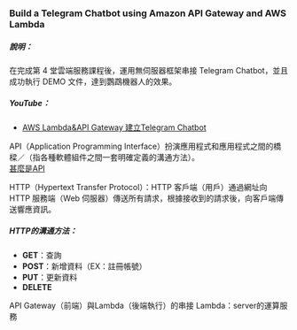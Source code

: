 ### Build a Telegram Chatbot using Amazon API Gateway and AWS Lambda
##### 說明：  
在完成第 4 堂雲端服務課程後，運用無伺服器框架串接 Telegram Chatbot，並且成功執行 DEMO 文件，達到鸚鵡機器人的效果。

##### YouTube：  
* [AWS Lambda&API Gateway 建立Telegram Chatbot](https://youtu.be/avLqjGBRPsw)



API（Application Programming Interface）扮演應用程式和應用程式之間的橋樑／（指各種軟體組件之間一套明確定義的溝通方法）。  
[甚麼是API](https://www.youtube.com/watch?v=zvKadd9Cflc&t=204s)

HTTP（Hypertext Transfer Protocol）：HTTP 客戶端（用戶）通過網址向 HTTP 服務端（Web 伺服器）傳送所有請求，根據接收到的請求後，向客戶端傳送響應資訊。
##### HTTP的溝通方法：
* **GET**：查詢  
* **POST**：新增資料（EX：註冊帳號）  
* **PUT**：更新資料
* **DELETE**  



API Gateway（前端）與Lambda（後端執行）的串接
Lambda：server的運算服務
